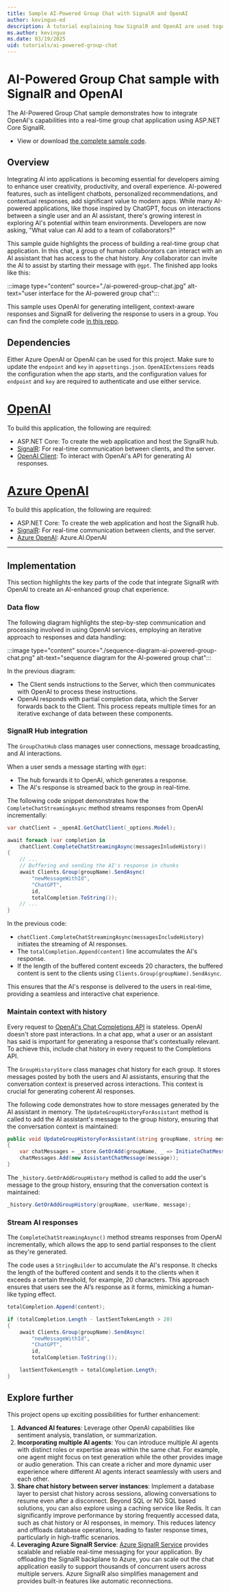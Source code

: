 ```yaml
---
title: Sample AI-Powered Group Chat with SignalR and OpenAI
author: kevinguo-ed
description: A tutorial explaining how SignalR and OpenAI are used together to build an AI-powered group chat
ms.author: kevinguo
ms.date: 03/19/2025
uid: tutorials/ai-powered-group-chat
---
```


# AI-Powered Group Chat sample with SignalR and OpenAI

The AI-Powered Group Chat sample demonstrates how to integrate OpenAI's capabilities into a real-time group chat application using ASP.NET Core SignalR.

* View or download [the complete sample code](https://github.com/microsoft/SignalR-Samples-AI/tree/main/AIStreaming).

## Overview

Integrating AI into applications is becoming essential for developers aiming to enhance user creativity, productivity, and overall experience. AI-powered features, such as intelligent chatbots, personalized recommendations, and contextual responses, add significant value to modern apps. While many AI-powered applications, like those inspired by ChatGPT, focus on interactions between a single user and an AI assistant, there's growing interest in exploring AI's potential within team environments. Developers are now asking, "What value can AI add to a team of collaborators?"

This sample guide highlights the process of building a real-time group chat application. In this chat, a group of human collaborators can interact with an AI assistant that has access to the chat history. Any collaborator can invite the AI to assist by starting their message with `@gpt`. The finished app looks like this:

:::image type="content" source="./ai-powered-group-chat.jpg" alt-text="user interface for the AI-powered group chat":::

This sample uses OpenAI for generating intelligent, context-aware responses and SignalR for delivering the response to users in a group. You can find the complete code [in this repo](https://github.com/microsoft/SignalR-Samples-AI/tree/main/AIStreaming).

## Dependencies
Either Azure OpenAI or OpenAI can be used for this project. Make sure to update the `endpoint` and `key` in `appsettings.json`. `OpenAIExtensions` reads the configuration when the app starts, and the configuration values for `endpoint` and `key` are required to authenticate and use either service.

# [OpenAI](#tab/open-ai)
To build this application, the following are required:

* ASP.NET Core: To create the web application and host the SignalR hub.
* [SignalR](https://www.nuget.org/packages/Microsoft.AspNetCore.SignalR.Client): For real-time communication between clients, and the server.
* [OpenAI Client](https://www.nuget.org/packages/OpenAI/2.0.0-beta.10): To interact with OpenAI's API for generating AI responses.

# [Azure OpenAI](#tab/azure-open-ai)
To build this application, the following are required:

* ASP.NET Core: To create the web application and host the SignalR hub.
* [SignalR](https://www.nuget.org/packages/Microsoft.AspNetCore.SignalR.Client): For real-time communication between clients, and the server.
* [Azure OpenAI](https://www.nuget.org/packages/Azure.AI.OpenAI/2.0.0-beta.3): Azure.AI.OpenAI
---

## Implementation

This section highlights the key parts of the code that integrate SignalR with OpenAI to create an AI-enhanced group chat experience.

### Data flow 

The following diagram highlights the step-by-step communication and processing involved in using OpenAI services, employing an iterative approach to responses and data handling:

:::image type="content" source="./sequence-diagram-ai-powered-group-chat.png" alt-text="sequence diagram for the AI-powered group chat":::

In the previous diagram:

* The Client sends instructions to the Server, which then communicates with OpenAI to process these instructions. 
* OpenAI responds with partial completion data, which the Server forwards back to the Client. This process repeats multiple times for an iterative exchange of data between these components.

### SignalR Hub integration

The `GroupChatHub` class manages user connections, message broadcasting, and AI interactions. 

When a user sends a message starting with `@gpt`:

* The hub forwards it to OpenAI, which generates a response. 
* The AI's response is streamed back to the group in real-time.

The following code snippet demonstrates how the `CompleteChatStreamingAsync` method streams responses from OpenAI incrementally:

```csharp
var chatClient = _openAI.GetChatClient(_options.Model);

await foreach (var completion in 
    chatClient.CompleteChatStreamingAsync(messagesInludeHistory))
{   
    // ...
    // Buffering and sending the AI's response in chunks
    await Clients.Group(groupName).SendAsync(
        "newMessageWithId",
        "ChatGPT",
        id,
        totalCompletion.ToString());
    // ...
}
```

In the previous code:

* `chatClient.CompleteChatStreamingAsync(messagesIncludeHistory)` initiates the streaming of AI responses.
* The `totalCompletion.Append(content)` line accumulates the AI's response.
* If the length of the buffered content exceeds 20 characters, the buffered content is sent to the clients using `Clients.Group(groupName).SendAsync`.

This ensures that the AI's response is delivered to the users in real-time, providing a seamless and interactive chat experience.

### Maintain context with history

Every request to [OpenAI's Chat Completions API](https://platform.openai.com/docs/guides/chat-completions) is stateless. OpenAI doesn't store past interactions. In a chat app, what a user or an assistant has said is important for generating a response that's contextually relevant. To achieve this, include chat history in every request to the Completions API. 

The `GroupHistoryStore` class manages chat history for each group. It stores messages posted by both the users and AI assistants, ensuring that the conversation context is preserved across interactions. This context is crucial for generating coherent AI responses.

The following code demonstrates how to store messages generated by the AI assistant in memory. The `UpdateGroupHistoryForAssistant` method is called to add the AI assistant's message to the group history, ensuring that the conversation context is maintained:

```csharp
public void UpdateGroupHistoryForAssistant(string groupName, string message)
{
    var chatMessages = _store.GetOrAdd(groupName, _ => InitiateChatMessages());
    chatMessages.Add(new AssistantChatMessage(message));
}
```

The `_history.GetOrAddGroupHistory` method is called to add the user's message to the group history, ensuring that the conversation context is maintained:

```csharp
_history.GetOrAddGroupHistory(groupName, userName, message);
```

### Stream AI responses

The `CompleteChatStreamingAsync()` method streams responses from OpenAI incrementally, which allows the app to send partial responses to the client as they're generated. 

The code uses a `StringBuilder` to accumulate the AI's response. It checks the length of the buffered content and sends it to the clients when it exceeds a certain threshold, for example, 20 characters. This approach ensures that users see the AI’s response as it forms, mimicking a human-like typing effect. 

```csharp
totalCompletion.Append(content);

if (totalCompletion.Length - lastSentTokenLength > 20)
{
    await Clients.Group(groupName).SendAsync(
        "newMessageWithId",
        "ChatGPT",
        id,
        totalCompletion.ToString());

    lastSentTokenLength = totalCompletion.Length;
}
``` 

## Explore further

This project opens up exciting possibilities for further enhancement:
1. **Advanced AI features**: Leverage other OpenAI capabilities like sentiment analysis, translation, or summarization. 
1. **Incorporating multiple AI agents**: You can introduce multiple AI agents with distinct roles or expertise areas within the same chat. For example, one agent might focus on text generation while the other provides image or audio generation. This can create a richer and more dynamic user experience where different AI agents interact seamlessly with users and each other.
1. **Share chat history between server instances**: Implement a database layer to persist chat history across sessions, allowing conversations to resume even after a disconnect. Beyond SQL or NO SQL based solutions, you can also explore using a caching service like Redis. It can significantly improve performance by storing frequently accessed data, such as chat history or AI responses, in memory. This reduces latency and offloads database operations, leading to faster response times, particularly in high-traffic scenarios. 
1. **Leveraging Azure SignalR Service**: [Azure SignalR Service](/azure/azure-signalr/signalr-overview) provides scalable and reliable real-time messaging for your application. By offloading the SignalR backplane to Azure, you can scale out the chat application easily to support thousands of concurrent users across multiple servers. Azure SignalR also simplifies management and provides built-in features like automatic reconnections.
